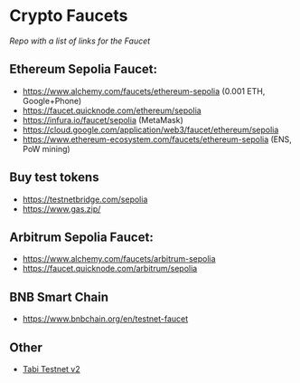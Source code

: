 # Crypto Faucets
_Repo with a list of links for the Faucet_

## Ethereum Sepolia Faucet:
- https://www.alchemy.com/faucets/ethereum-sepolia (0.001 ETH, Google+Phone)
- https://faucet.quicknode.com/ethereum/sepolia
- https://infura.io/faucet/sepolia (MetaMask)
- https://cloud.google.com/application/web3/faucet/ethereum/sepolia
- https://www.ethereum-ecosystem.com/faucets/ethereum-sepolia (ENS, PoW mining)

## Buy test tokens
- https://testnetbridge.com/sepolia
- https://www.gas.zip/

## Arbitrum Sepolia Faucet: 
- https://www.alchemy.com/faucets/arbitrum-sepolia
- https://faucet.quicknode.com/arbitrum/sepolia

## BNB Smart Chain
- https://www.bnbchain.org/en/testnet-faucet

## Other
- [Tabi Testnet v2](https://carnival.tabichain.com/)
